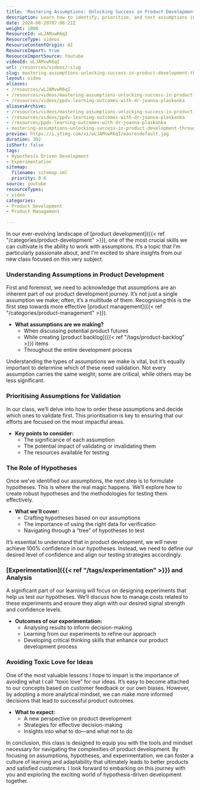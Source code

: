 ```yaml
---
title: 'Mastering Assumptions: Unlocking Success in Product Development Through Hypothesis-Driven Strategies'
description: Learn how to identify, prioritise, and test assumptions in product development using hypothesis-driven strategies, experimentation, and critical analysis for better outcomes.
date: 2024-08-20T07:06:21Z
weight: 1000
ResourceId: wLJAMvwR6qI
ResourceType: videos
ResourceContentOrigin: AI
ResourceImport: true
ResourceImportSource: Youtube
videoId: wLJAMvwR6qI
url: /resources/videos/:slug
slug: mastering-assumptions-unlocking-success-in-product-development-through-hypothesis-driven-strategies
layout: video
aliases:
- /resources/wLJAMvwR6qI
- /resources/videos/mastering-assumptions-unlocking-success-in-product-development-through-hypothesis-driven-strategies
- /resources/videos/ppdv-learning-outcomes-with-dr-joanna-plaskonka
aliasesArchive:
- /resources/videos/mastering-assumptions-unlocking-success-in-product-development-through-hypothesis-driven-strategies
- /resources/videos/ppdv-learning-outcomes-with-dr-joanna-plaskonka
- /resources/ppdv-learning-outcomes-with-dr-joanna-plaskonka
- mastering-assumptions-unlocking-success-in-product-development-through-hypothesis-driven-strategies
preview: https://i.ytimg.com/vi/wLJAMvwR6qI/maxresdefault.jpg
duration: 302
isShort: false
tags:
- Hypothesis Driven Development
- Experimentation
sitemap:
  filename: sitemap.xml
  priority: 0.6
source: youtube
resourceTypes:
- video
categories:
- Product Development
- Product Management

---
```

In our ever-evolving landscape of [product development]({{< ref "/categories/product-development" >}}), one of the most crucial skills we can cultivate is the ability to work with assumptions. It’s a topic that I’m particularly passionate about, and I’m excited to share insights from our new class focused on this very subject. 

### Understanding Assumptions in Product Development

First and foremost, we need to acknowledge that assumptions are an inherent part of our product development journey. It’s not just a single assumption we make; often, it’s a multitude of them. Recognising this is the first step towards more effective [product management]({{< ref "/categories/product-management" >}}). 

- **What assumptions are we making?** 
  - When discussing potential product futures
  - While creating [product backlog]({{< ref "/tags/product-backlog" >}}) items
  - Throughout the entire development process

Understanding the types of assumptions we make is vital, but it’s equally important to determine which of these need validation. Not every assumption carries the same weight; some are critical, while others may be less significant. 

### Prioritising Assumptions for Validation

In our class, we’ll delve into how to order these assumptions and decide which ones to validate first. This prioritisation is key to ensuring that our efforts are focused on the most impactful areas. 

- **Key points to consider:**
  - The significance of each assumption
  - The potential impact of validating or invalidating them
  - The resources available for testing

### The Role of Hypotheses

Once we’ve identified our assumptions, the next step is to formulate hypotheses. This is where the real magic happens. We’ll explore how to create robust hypotheses and the methodologies for testing them effectively. 

- **What we’ll cover:**
  - Crafting hypotheses based on our assumptions
  - The importance of using the right data for verification
  - Navigating through a “tree” of hypotheses to test

It’s essential to understand that in product development, we will never achieve 100% confidence in our hypotheses. Instead, we need to define our desired level of confidence and align our testing strategies accordingly.

### [Experimentation]({{< ref "/tags/experimentation" >}}) and Analysis

A significant part of our learning will focus on designing experiments that help us test our hypotheses. We’ll discuss how to manage costs related to these experiments and ensure they align with our desired signal strength and confidence levels.

- **Outcomes of our experimentation:**
  - Analysing results to inform decision-making
  - Learning from our experiments to refine our approach
  - Developing critical thinking skills that enhance our product development process

### Avoiding Toxic Love for Ideas

One of the most valuable lessons I hope to impart is the importance of avoiding what I call “toxic love” for our ideas. It’s easy to become attached to our concepts based on customer feedback or our own biases. However, by adopting a more analytical mindset, we can make more informed decisions that lead to successful product outcomes.

- **What to expect:**
  - A new perspective on product development
  - Strategies for effective decision-making
  - Insights into what to do—and what not to do

In conclusion, this class is designed to equip you with the tools and mindset necessary for navigating the complexities of product development. By focusing on assumptions, hypotheses, and experimentation, we can foster a culture of learning and adaptability that ultimately leads to better products and satisfied customers. I look forward to embarking on this journey with you and exploring the exciting world of hypothesis-driven development together.
